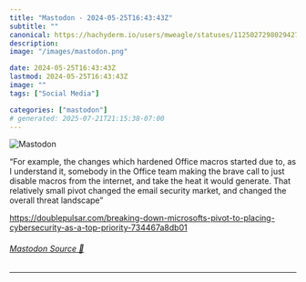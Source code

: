 ```yaml
---
title: "Mastodon - 2024-05-25T16:43:43Z"
subtitle: ""
canonical: https://hachyderm.io/users/mweagle/statuses/112502729802942710
description:
image: "/images/mastodon.png"

date: 2024-05-25T16:43:43Z
lastmod: 2024-05-25T16:43:43Z
image: ""
tags: ["Social Media"]

categories: ["mastodon"]
# generated: 2025-07-21T21:15:38-07:00
---
```

![Mastodon](/images/mastodon.png)

<p>“For example, the changes which hardened Office macros started due to, as I understand it, somebody in the Office team making the brave call to just disable macros from the internet, and take the heat it would generate. That relatively small pivot changed the email security market, and changed the overall threat landscape”</p><p><a href="https://doublepulsar.com/breaking-down-microsofts-pivot-to-placing-cybersecurity-as-a-top-priority-734467a8db01" target="_blank" rel="nofollow noopener noreferrer" translate="no"><span class="invisible">https://</span><span class="ellipsis">doublepulsar.com/breaking-down</span><span class="invisible">-microsofts-pivot-to-placing-cybersecurity-as-a-top-priority-734467a8db01</span></a></p>


###### [Mastodon Source 🐘](https://hachyderm.io/@mweagle/112502729802942710)

___
